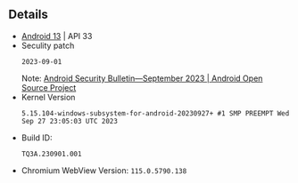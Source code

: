 
## Details
  - [Android 13](https://developer.android.google.cn/about/versions/13) | API 33
  - Seculity patch
    ```
    2023-09-01
    ```
    Note: [Android Security Bulletin—September 2023 | Android Open Source Project](https://source.android.com/security/bulletin/2023-09-01)
  - Kernel Version
    ```
    5.15.104-windows-subsystem-for-android-20230927+ #1 SMP PREEMPT Wed Sep 27 23:05:03 UTC 2023
    ```
  - Build ID: 
    ```
    TQ3A.230901.001
    ```
  - Chromium WebView Version: `115.0.5790.138`
